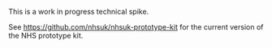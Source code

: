 This is a work in progress technical spike.

See https://github.com/nhsuk/nhsuk-prototype-kit for the current version of the NHS prototype kit.
